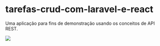 # tarefas-crud-com-laravel-e-react

Uma aplicação para fins de demonstração usando os conceitos de API REST.

<img src='./resources/images/home.jpg'>
